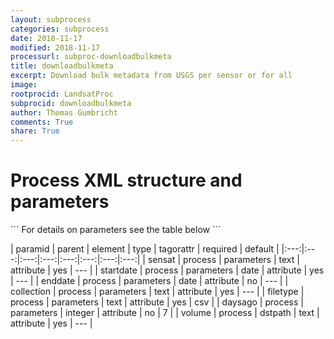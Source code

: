 ```yaml
---
layout: subprocess
categories: subprocess
date: 2018-11-17
modified: 2018-11-17
processurl: subproc-downloadbulkmeta
title: downloadbulkmeta
excerpt: Download bulk metadata from USGS per sensor or for all
image: 
rootprocid: LandsatProc
subprocid: downloadbulkmeta
author: Thomas Gumbricht
comments: True
share: True
---
```


<h1 class='foot-description'>Process XML structure and parameters</h1>
```
For details on parameters see the table below
<?xml version="1.0" ?>
<process>
  <!--Generated from python-->
  <userproj plotid="yourplotid" projectid="yourprojectid" siteid="yoursiteid" system="systemid" tractid="yourtractid" userid="youruserid"/>
  <period endday="DD" endmonth="MM" endyear="YYYY" seasonendday="DD" seasonendmonth="MM" seasonstartday="DD" seasonstartmonth="MM" startday="DD" startmonth="MM" startyear="YYYY" timestep="timestep"/>
  <parameters collection="txtstring" daysago="xyz" enddate="YYYYMMDD" filetype="txtstring" sensat="txtstring" startdate="YYYYMMDD"/>
  <dstpath volume="txtstring"/>
</process>
```

| paramid | parent | element | type | tagorattr | required | default |
|:---:|:---:|:---:|:---:|:---:|:---:|:---:|:---:|
| sensat | process | parameters | text | attribute | yes | --- |
| startdate | process | parameters | date | attribute | yes | --- |
| enddate | process | parameters | date | attribute | no | --- |
| collection | process | parameters | text | attribute | yes | --- |
| filetype | process | parameters | text | attribute | yes | csv |
| daysago | process | parameters | integer | attribute | no | 7 |
| volume | process | dstpath | text | attribute | yes | --- |
